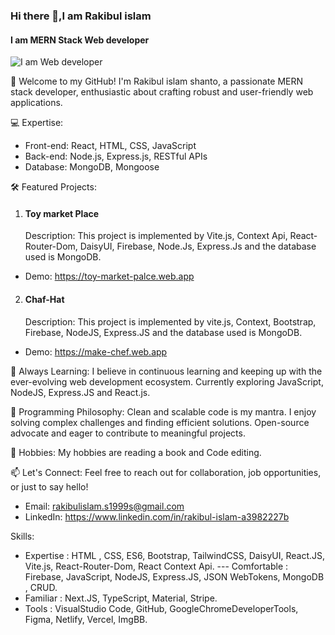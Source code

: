 ### Hi there 👋,I am Rakibul islam
#### I am MERN Stack Web developer
![I am Web developer](https://media.licdn.com/dms/image/D4E16AQFeX60txOhBag/profile-displaybackgroundimage-shrink_350_1400/0/1687155392475?e=1695254400&v=beta&t=e0nL1wBqT0ULP5FOxSF8TTgoyT4w5czrSfcZ2Va9q6c)

🚀 Welcome to my GitHub! I'm Rakibul islam shanto, a passionate MERN stack developer, enthusiastic about crafting robust and user-friendly web applications.

💻 Expertise:
- Front-end: React, HTML, CSS, JavaScript
- Back-end: Node.js, Express.js, RESTful APIs
- Database: MongoDB, Mongoose

🛠️ Featured Projects:
1. #### Toy market Place
   Description: This project is implemented by Vite.js, Context Api, React-Router-Dom, DaisyUI,
Firebase, Node.Js, Express.Js and the database used is MongoDB.
  - Demo: https://toy-market-palce.web.app

2. #### Chaf-Hat
   Description: This project is implemented by vite.js, Context, Bootstrap, Firebase, NodeJS, Express.JS
and the database used is MongoDB.
  - Demo: https://make-chef.web.app

🌱 Always Learning:
I believe in continuous learning and keeping up with the ever-evolving web development ecosystem. Currently exploring JavaScript, NodeJS, Express.JS and React.js.

🌈 Programming Philosophy:
Clean and scalable code is my mantra. I enjoy solving complex challenges and finding efficient solutions. Open-source advocate and eager to contribute to meaningful projects.

🎸 Hobbies:
My hobbies are reading a book and Code editing.

📫 Let's Connect:
Feel free to reach out for collaboration, job opportunities, or just to say hello!
- Email: rakibulislam.s1999s@gmail.com
- LinkedIn: https://www.linkedin.com/in/rakibul-islam-a3982227b


Skills: 
- Expertise : HTML , CSS, ES6, Bootstrap, TailwindCSS, DaisyUI, React.JS, Vite.js, React-Router-Dom, React Context Api. --- Comfortable : Firebase, JavaScript, NodeJS, Express.JS, JSON WebTokens, MongoDB , CRUD. 
- Familiar : Next.JS, TypeScript, Material, Stripe. 
- Tools :  VisualStudio Code, GitHub, GoogleChromeDeveloperTools, Figma, Netlify, Vercel, ImgBB.







